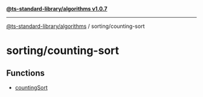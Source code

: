 [**@ts-standard-library/algorithms v1.0.7**](../../README.md)

***

[@ts-standard-library/algorithms](../../modules.md) / sorting/counting-sort

# sorting/counting-sort

## Functions

- [countingSort](functions/countingSort.md)
